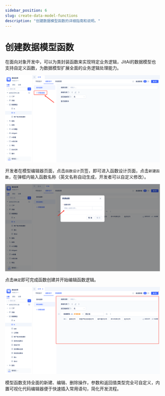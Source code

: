 ```yaml
---
sidebar_position: 6
slug: create-data-model-functions
description: "创建数据模型函数的详细指南和说明。"
---
```


# 创建数据模型函数

在面向对象开发中，可以为类封装函数来实现特定业务逻辑，JitAi的数据模型也支持自定义函数，为数据模型扩展全面的业务逻辑处理能力。

![模型函数界面](./img/model-function-1.png)

开发者在模型编辑器页面，点击`函数设计`页签，即可进入函数设计页面，点击`新建函数`，在弹框内输入函数名称（英文名称自动生成，开发者可以自定义修改）。

![函数创建对话框](./img/model-function-2.png)

点击`确定`即可完成函数创建并开始编辑函数逻辑。

![函数逻辑编辑器](./img/model-function-3.png)

模型函数支持全面的新建、编辑、删除操作，参数和返回值类型完全可自定义，内置可视化代码编辑器便于快速插入常用语句，简化开发流程。